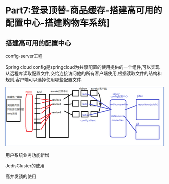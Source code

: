 # Part7:登录顶替-商品缓存-搭建高可用的配置中心-搭建购物车系统]

## 搭建高可用的配置中心

config-server工程

Spring cloud config是springcloud为共享配置的使用提供的一个组件,可以实现从远程库读取配置文件,交给连接访问他的所有客户端使用,根据读取文件的结构和规则,客户端可以选择使用哪些配置文件.

![image-20240609230527163](figs/Part7/config_center.png)

用户系统业务功能新增

JedisCluster的使用

高并发锁的使用